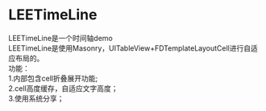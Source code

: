# LEETimeLine 
LEETimeLine是一个时间轴demo<br>
LEETimeLine是使用Masonry，UITableView+FDTemplateLayoutCell进行自适应布局的。<br>
功能：<br>
1.内部包含cell折叠展开功能;<br>
2.cell高度缓存，自适应文字高度；<br>
3.使用系统分享；
